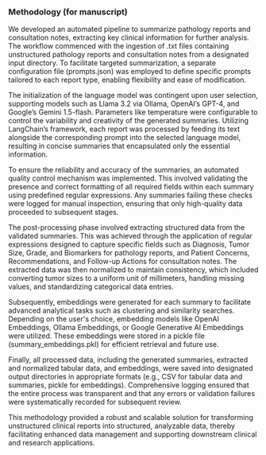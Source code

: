 ### Methodology (for manuscript)
We developed an automated pipeline to summarize pathology reports and consultation notes, extracting key clinical information for further analysis. The workflow commenced with the ingestion of .txt files containing unstructured pathology reports and consultation notes from a designated input directory. To facilitate targeted summarization, a separate configuration file (prompts.json) was employed to define specific prompts tailored to each report type, enabling flexibility and ease of modification.

The initialization of the language model was contingent upon user selection, supporting models such as Llama 3.2 via Ollama, OpenAI’s GPT-4, and Google’s Gemini 1.5-flash. Parameters like temperature were configurable to control the variability and creativity of the generated summaries. Utilizing LangChain’s framework, each report was processed by feeding its text alongside the corresponding prompt into the selected language model, resulting in concise summaries that encapsulated only the essential information.

To ensure the reliability and accuracy of the summaries, an automated quality control mechanism was implemented. This involved validating the presence and correct formatting of all required fields within each summary using predefined regular expressions. Any summaries failing these checks were logged for manual inspection, ensuring that only high-quality data proceeded to subsequent stages.

The post-processing phase involved extracting structured data from the validated summaries. This was achieved through the application of regular expressions designed to capture specific fields such as Diagnosis, Tumor Size, Grade, and Biomarkers for pathology reports, and Patient Concerns, Recommendations, and Follow-up Actions for consultation notes. The extracted data was then normalized to maintain consistency, which included converting tumor sizes to a uniform unit of millimeters, handling missing values, and standardizing categorical data entries.

Subsequently, embeddings were generated for each summary to facilitate advanced analytical tasks such as clustering and similarity searches. Depending on the user's choice, embedding models like OpenAI Embeddings, Ollama Embeddings, or Google Generative AI Embeddings were utilized. These embeddings were stored in a pickle file (summary_embeddings.pkl) for efficient retrieval and future use.

Finally, all processed data, including the generated summaries, extracted and normalized tabular data, and embeddings, were saved into designated output directories in appropriate formats (e.g., CSV for tabular data and summaries, pickle for embeddings). Comprehensive logging ensured that the entire process was transparent and that any errors or validation failures were systematically recorded for subsequent review.

This methodology provided a robust and scalable solution for transforming unstructured clinical reports into structured, analyzable data, thereby facilitating enhanced data management and supporting downstream clinical and research applications.

